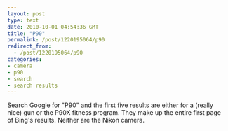 ```yaml
---
layout: post
type: text
date: 2010-10-01 04:54:36 GMT
title: "P90"
permalink: /post/1220195064/p90
redirect_from: 
  - /post/1220195064/p90
categories:
- camera
- p90
- search
- search results
---
```

Search Google for "P90" and the first five results are either for a (really nice) gun or the P90X fitness program. They make up the entire first page of Bing's results. Neither are the Nikon camera.